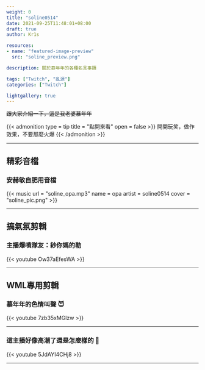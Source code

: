 ```yaml
---
weight: 0
title: "soline0514"
date: 2021-09-25T11:48:01+08:00
draft: true
author: Kr1s

resources:
- name: "featured-image-preview"
  src: "soline_preview.png"

description: 關於慕年年的各種名言事蹟

tags: ["Twitch", "亂源"]
categories: ["Twitch"]

lightgallery: true
---
```



<!--more-->

~~跟大家介紹一下，這是我老婆慕年年~~

{{< admonition type = tip title = "點開來看" open = false >}}
開開玩笑，做作效果，不要那麼火爆
{{< /admonition >}}

--- 

## 精彩音檔
### 安赫敏自肥用音檔

{{< music url = "soline_opa.mp3" name = opa artist = soline0514 cover = "soline_pic.png" >}}

---
## 搞氣氛剪輯

### 主播爆噴隊友：耖你媽的勒
{{< youtube Ow37aEfesWA >}}

--- 
## WML專用剪輯

### 慕年年的色情叫聲 😈
{{< youtube 7zb35xMGlzw >}}

---

### 這主播好像高潮了還是怎麼樣的 🤔
{{< youtube 5JdAYI4CHj8 >}}

---
